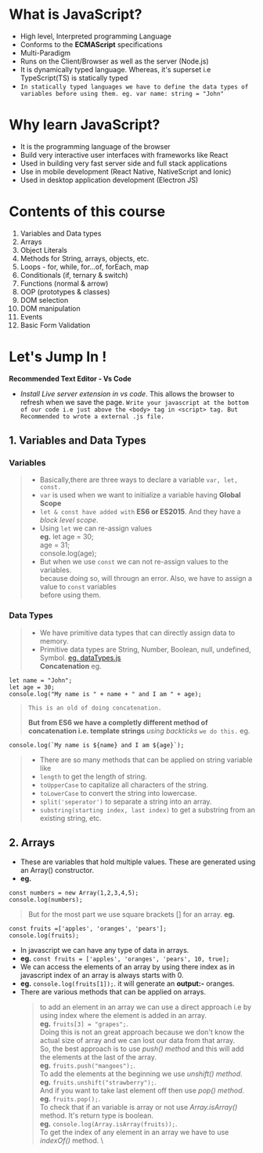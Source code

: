 # What is JavaScript?

- High level, Interpreted programming Language
- Conforms to the **ECMAScript** specifications
- Multi-Paradigm
- Runs on the Client/Browser as well as the server (Node.js)
- It is dynamically typed language. Whereas, it's superset i.e TypeScript(TS) is statically typed
- `In statically typed languages we have to define the data types of variables before using them. eg. var name: string = "John"`

# Why learn JavaScript?

- It is the programming language of the browser
- Build very interactive user interfaces with frameworks like React
- Used in building very fast server side and full stack applications
- Use in mobile development (React Native, NativeScript and Ionic)
- Used in desktop application development (Electron JS)

# Contents of this course

1. Variables and Data types
2. Arrays
3. Object Literals
4. Methods for String, arrays, objects, etc.
5. Loops - for, while, for...of, forEach, map
6. Conditionals (if, ternary & switch)
7. Functions (normal & arrow)
8. OOP (prototypes & classes)
9. DOM selection
10. DOM manipulation
11. Events
12. Basic Form Validation

# Let's Jump In !

**Recommended Text Editor - Vs Code**

- _Install Live server extension in vs code_. This allows the browser to refresh when we save the page.
  `Write your javascript at the bottom of our code i.e just above the <body> tag in <script> tag. But Recommended to wrote a external .js file.`

## 1. Variables and Data Types

### Variables

> - Basically,there are three ways to declare a variable `var, let, const.`
> - `var` is used when we want to initialize a variable having **Global Scope**
> - `let & const have added with` **ES6 or ES2015**. And they have a _block level scope_.
> - Using `let` we can re-assign values  
>   **eg.** let age = 30; \
>   age = 31; \
>   console.log(age);
> - But when we use `const` we can not re-assign values to the variables. \
>   because doing so, will througn an error. Also, we have to assign a value to `const` variables \
>   before using them.

### Data Types

> - We have primitive data types that can directly assign data to memory.
> - Primitive data types are String, Number, Boolean, null, undefined, Symbol. [eg. dataTypes.js](https://github.com/himanshu-chaddha/JavaScript/blob/master/JavaScript/dataTypes.js) \
>   **Concatenation** eg.

```
let name = "John";
let age = 30;
console.log("My name is " + name + " and I am " + age);
```

> `This is an old of doing concatenation.`
>
> **But from ES6 we have a completly different method of concatenation i.e. template strings** _using backticks_ `we do this.` eg.

```
console.log(`My name is ${name} and I am ${age}`);
```

> - There are so many methods that can be applied on string variable like
> - `length` to get the length of string.
> - `toUpperCase` to capitalize all characters of the string.
> - `toLowerCase` to convert the string into lowercase.
> - `split('seperator')` to separate a string into an array.
> - `substring(starting index, last index)` to get a substring from an existing string, etc.

## 2. Arrays

- These are variables that hold multiple values. These are generated using an Array() constructor.
- **eg.**

```
const numbers = new Array(1,2,3,4,5);
console.log(numbers);
```

> But for the most part we use square brackets [] for an array.
> **eg.**

```
const fruits =['apples', 'oranges', 'pears'];
console.log(fruits);
```

- In javascript we can have any type of data in arrays.
- **eg.** `const fruits = ['apples', 'oranges', 'pears', 10, true];`
- We can access the elements of an array by using there index as in javascript index of an array is always starts with 0.
- **eg.** `console.log(fruits[1]);`. it will generate an **output:-** oranges.
- There are various methods that can be applied on arrays.
  > to add an element in an array we can use a direct approach i.e by using index where the element is added in an array. \
  > **eg.** `fruits[3] = "grapes";`. \
  > Doing this is not an great approach because we don't know the actual size of array and we can lost our data from that array. \
  > So, the best approach is to use _push() method_ and this will add the elements at the last of the array. \
  > **eg.** `fruits.push("mangoes");`. \
  > To add the elements at the beginning we use _unshift() method_. \
  > **eg.** `fruits.unshift("strawberry");`. \
  > And if you want to take last element off then use _pop() method_. \
  > **eg.** `fruits.pop();`. \
  > To check that if an variable is array or not use _Array.isArray()_ method. It's return type is boolean. \
  > **eg.** `console.log(Array.isArray(fruits));`. \
  > To get the index of any element in an array we have to use _indexOf()_ method. \

